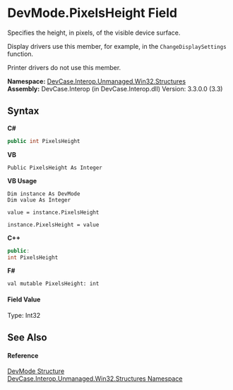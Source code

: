 # DevMode.PixelsHeight Field
 

Specifies the height, in pixels, of the visible device surface. 

 Display drivers use this member, for example, in the `ChangeDisplaySettings` function. 

 Printer drivers do not use this member.

**Namespace:**&nbsp;<a href="N_DevCase_Interop_Unmanaged_Win32_Structures">DevCase.Interop.Unmanaged.Win32.Structures</a><br />**Assembly:**&nbsp;DevCase.Interop (in DevCase.Interop.dll) Version: 3.3.0.0 (3.3)

## Syntax

**C#**<br />
``` C#
public int PixelsHeight
```

**VB**<br />
``` VB
Public PixelsHeight As Integer
```

**VB Usage**<br />
``` VB Usage
Dim instance As DevMode
Dim value As Integer

value = instance.PixelsHeight

instance.PixelsHeight = value
```

**C++**<br />
``` C++
public:
int PixelsHeight
```

**F#**<br />
``` F#
val mutable PixelsHeight: int
```


#### Field Value
Type: Int32

## See Also


#### Reference
<a href="T_DevCase_Interop_Unmanaged_Win32_Structures_DevMode">DevMode Structure</a><br /><a href="N_DevCase_Interop_Unmanaged_Win32_Structures">DevCase.Interop.Unmanaged.Win32.Structures Namespace</a><br />